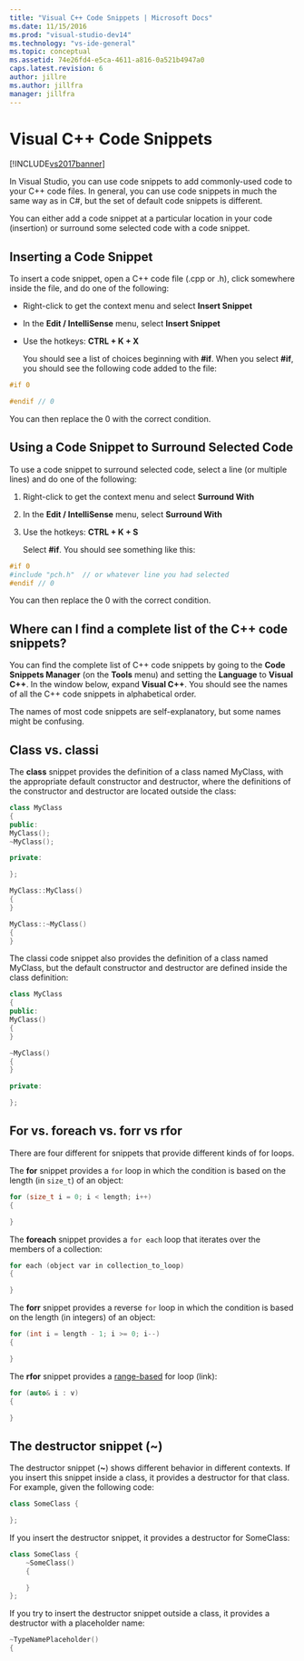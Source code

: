 ```yaml
---
title: "Visual C++ Code Snippets | Microsoft Docs"
ms.date: 11/15/2016
ms.prod: "visual-studio-dev14"
ms.technology: "vs-ide-general"
ms.topic: conceptual
ms.assetid: 74e26fd4-e5ca-4611-a816-0a521b4947a0
caps.latest.revision: 6
author: jillre
ms.author: jillfra
manager: jillfra
---
```

# Visual C++ Code Snippets
[!INCLUDE[vs2017banner](../includes/vs2017banner.md)]

In Visual Studio, you can use code snippets to add commonly-used code to your C++ code files. In general, you can use code snippets in much the same way as in C#, but the set of default code snippets is different.

 You can either add a code snippet at a particular location in your code (insertion) or surround some selected code with a code snippet.

## Inserting a Code Snippet
 To insert a code snippet, open a C++ code file (.cpp or .h), click somewhere inside the file, and do one of the following:

- Right-click to get the context menu and select **Insert Snippet**

- In the **Edit / IntelliSense** menu, select **Insert Snippet**

- Use the hotkeys: **CTRL + K + X**

  You should see a list of choices beginning with **#if**. When you select **#if**, you should see the following code added to the file:

```cpp
#if 0

#endif // 0
```

 You can then replace the 0 with the correct condition.

## Using a Code Snippet to Surround Selected Code
 To use a code snippet to surround selected code, select a line (or multiple lines) and do one of the following:

1. Right-click to get the context menu and select **Surround With**

2. In the **Edit / IntelliSense** menu, select **Surround With**

3. Use the hotkeys: **CTRL + K + S**

   Select **#if**. You should see something like this:

```cpp
#if 0
#include "pch.h"  // or whatever line you had selected
#endif // 0
```

 You can then replace the 0 with the correct condition.

## Where can I find a complete list of the C++ code snippets?
 You can find the complete list of C++ code snippets by going to the **Code Snippets Manager** (on the **Tools** menu) and setting the **Language** to **Visual C++**. In the window below, expand **Visual C++**. You should see the names of all the C++ code snippets in alphabetical order.

 The names of most code snippets are self-explanatory, but some names might be confusing.

## Class vs. classi
 The **class** snippet provides the definition of a class named MyClass, with the appropriate default constructor and destructor, where the definitions of the constructor and destructor are located outside the class:

```cpp
class MyClass
{
public:
MyClass();
~MyClass();

private:

};

MyClass::MyClass()
{
}

MyClass::~MyClass()
{
}
```

 The classi code snippet also provides the definition of a class named MyClass, but the default constructor and destructor are defined inside the class definition:

```cpp
class MyClass
{
public:
MyClass()
{
}

~MyClass()
{
}

private:

};
```

## For vs. foreach vs. forr vs rfor
 There are four different for snippets that provide different kinds of for loops.

 The **for** snippet provides a `for` loop in which the condition is based on the length (in `size_t`) of an object:

```cpp
for (size_t i = 0; i < length; i++)
{

}
```

 The **foreach** snippet provides a `for each` loop that iterates over the members of a collection:

```cpp
for each (object var in collection_to_loop)
{

}
```

 The **forr** snippet provides a reverse `for` loop in which the condition is based on the length (in integers) of an object:

```cpp
for (int i = length - 1; i >= 0; i--)
{

}
```

 The **rfor** snippet provides a [range-based](https://msdn.microsoft.com/library/5750ba1d-ba48-4236-a923-e32de8345c2d) for loop (link):

```cpp
for (auto& i : v)
{

}
```

## The destructor snippet (~)
 The destructor snippet (**~**) shows different behavior in different contexts. If you insert this snippet inside a class, it provides a destructor for that class. For example, given the following code:

```cpp
class SomeClass {

};
```

 If you insert the destructor snippet, it provides a destructor for SomeClass:

```cpp
class SomeClass {
    ~SomeClass()
    {

    }
};
```

 If you try to insert the destructor snippet outside a class, it provides a destructor with a placeholder name:

```cpp
~TypeNamePlaceholder()
{

```
